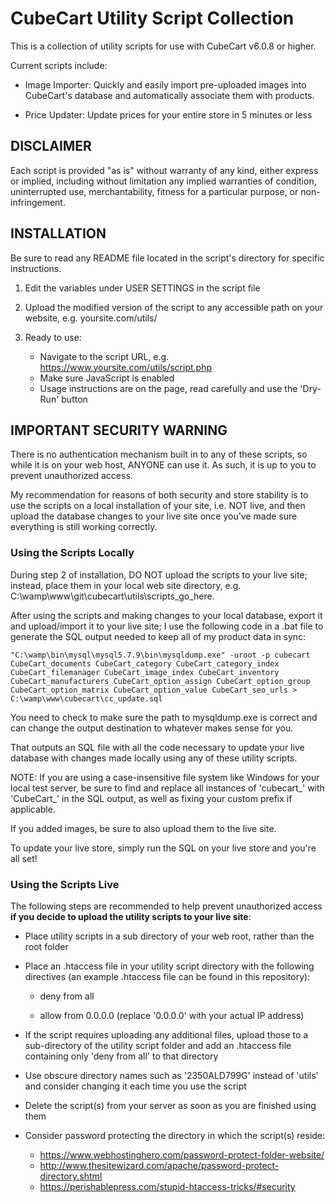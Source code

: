 # CubeCart Utility Script Collection
This is a collection of utility scripts for use with CubeCart v6.0.8 or higher.

Current scripts include:

- Image Importer: Quickly and easily import pre-uploaded images into CubeCart's database and automatically associate them with products.

- Price Updater: Update prices for your entire store in 5 minutes or less

## DISCLAIMER

Each script is provided  "as is" without warranty of any kind, either express or implied,
including without limitation any implied warranties of condition, uninterrupted use,
merchantability, fitness for a particular purpose, or non-infringement.

## INSTALLATION

Be sure to read any README file located in the script's directory for specific instructions.

1. Edit the variables under USER SETTINGS in the script file

2. Upload the modified version of the script to any accessible path on your website, e.g. yoursite.com/utils/

3. Ready to use:
	- Navigate to the script URL, e.g. https://www.yoursite.com/utils/script.php
	- Make sure JavaScript is enabled
	- Usage instructions are on the page, read carefully and use the 'Dry-Run' button

## IMPORTANT SECURITY WARNING

There is no authentication mechanism built in to any of these scripts, so while it is on your web host, ANYONE can use it. As such, it is up to you to prevent unauthorized access.

My recommendation for reasons of both security and store stability is to use the scripts on a local installation of your site, i.e. NOT live, and then upload the database changes to your live site once you've made sure everything is still working correctly.

### Using the Scripts Locally

During step 2 of installation, DO NOT upload the scripts to your live site; instead, place them in your local web site directory, e.g. C:\wamp\www\git\cubecart\utils\scripts_go_here.

After using the scripts and making changes to your local database, export it and upload/import it to your live site; I use the following code in a .bat file to generate the SQL output needed to keep all of my product data in sync:

    "C:\wamp\bin\mysql\mysql5.7.9\bin\mysqldump.exe" -uroot -p cubecart CubeCart_documents CubeCart_category CubeCart_category_index CubeCart_filemanager CubeCart_image_index CubeCart_inventory CubeCart_manufacturers CubeCart_option_assign CubeCart_option_group CubeCart_option_matrix CubeCart_option_value CubeCart_seo_urls > C:\wamp\www\cubecart\cc_update.sql

You need to check to make sure the path to mysqldump.exe is correct and can change the output destination to whatever makes sense for you.

That outputs an SQL file with all the code necessary to update your live database with changes made locally using any of these utility scripts.

NOTE: If you are using a case-insensitive file system like Windows for your local test server, be sure to find and replace all instances of 'cubecart_' with 'CubeCart_' in the SQL output, as well as fixing your custom prefix if applicable.

If you added images, be sure to also upload them to the live site.

To update your live store, simply run the SQL on your live store and you're all set!

### Using the Scripts Live

The following steps are recommended to help prevent unauthorized access **if you decide to upload the utility scripts to your live site**:

- Place utility scripts in a sub directory of your web root, rather than the root folder

- Place an .htaccess file in your utility script directory with the following directives (an example .htaccess file can be found in this repository):
	
	- deny from all
	
	- allow from 0.0.0.0 (replace '0.0.0.0' with your actual IP address)

- If the script requires uploading any additional files, upload those to a sub-directory of the utility script folder and add an .htaccess file containing only 'deny from all' to that directory

- Use obscure directory names such as '2350ALD799G' instead of 'utils' and consider
  changing it each time you use the script

- Delete the script(s) from your server as soon as you are finished using them

- Consider password protecting the directory in which the script(s) reside:
	- https://www.webhostinghero.com/password-protect-folder-website/
	- http://www.thesitewizard.com/apache/password-protect-directory.shtml
	- https://perishablepress.com/stupid-htaccess-tricks/#security
